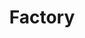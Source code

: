 ---
title: "Factory"
wikipedia: ""
description: "Subcategory of Creational patterns addressing the issues of creating new objects in their envorinment"
---
